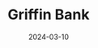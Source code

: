 ---  
layout: startup_page  
title: "Griffin Bank"  
id: "griffin.com"  
permalink: "/griffinbankgriffin.com03102024/"  
website: "https://griffin.com/"  
funding_round: "Series A+"  
funding_amount: "$24M"  
investors: "MassMutual Ventures, NordicNinja, Breega, Notion Capital, EQT Ventures"  
about: "Griffin Bank is an API-driven banking-as-a-service (BaaS) platform offering a full-stack solution for fintech companies to provide banking, payments, and wealth solutions. Its platform features automated compliance and an integrated ledger, focusing on embedded financial services rather than direct consumer banking. Griffin aims to serve businesses needing to offer solutions like savings accounts and client money holding."  
markets: "Fintech, Banking-as-a-Service (BaaS), Finance, Financial Services, FinTech, IaaS, Internet, SaaS"  
hq: "London, England, United Kingdom"  
founded_year: "2017"  
linkedin: "https://www.linkedin.com/company/griffin-bank"  
twitter: "https://twitter.com/griffinbank"  
instagram: ""  
facebook: "https://www.facebook.com/interoute"  
crunchbase: "https://www.crunchbase.com/organization/griffin-3"  
pitchbook: ""  

date_display: "10-Mar-2024"  
date: "2024-03-10"

# SEO Optimization  
meta_title: "Griffin Bank - Series A+ Funding ($24M)"  
meta_description: "Griffin Bank, Griffin Bank is an API-driven banking-as-a-service (BaaS) platform offering a full-stack solution for fintech companies to provide banking, payments, ..."  
meta_keywords: "Griffin Bank, Fintech, Banking-as-a-Service (BaaS), Finance, Financial Services, FinTech, IaaS, Internet, SaaS, Series A+ funding"  
canonical_url: "https://startup.projectstartups.com/griffinbankgriffin.com03102024/"  
---
